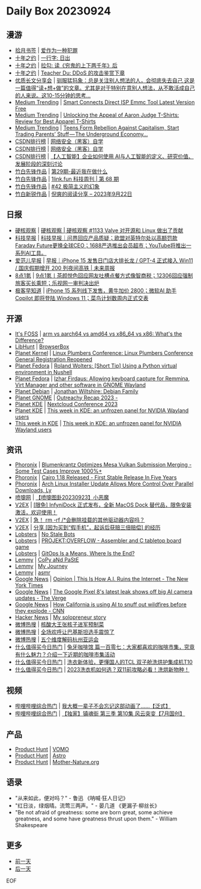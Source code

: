# Daily Box 20230924

## 漫游
- [拾月书签](https://pocket.skyue.com/) | [爱作为一种犯罪](https://stephenleng.com/love-as-a-crime/)
- [十年之约](https://www.foreverblog.cn/feeds.html) | [一行字: 日出](https://yihangzi.com/qh/1823.html)
- [十年之约](https://www.foreverblog.cn/feeds.html) | [拉勾: 读《穷鬼的上下两千年》后](https://www.lgysd.top/2023/09/23/%E8%AF%BB%E3%80%8A%E7%A9%B7%E9%AC%BC%E7%9A%84%E4%B8%8A%E4%B8%8B%E4%B8%A4%E5%8D%83%E5%B9%B4%E3%80%8B%E5%90%8E/)
- [十年之约](https://www.foreverblog.cn/feeds.html) | [Teacher Du: DDoS 的攻击鉴赏下章](https://dusays.com/629/)
- [优质长文分享会](https://m.okjike.com/topics/56d2fabe7cb3331100467e2b) | [驯服猛犸象：总是关注别人想法的人，会彻底失去自己 这是一篇值得“读+想+做”的文章。尤其是对于特别在意别人想法，从不敢活成自己的人来说。这10-15分钟的思考...](https://mp.weixin.qq.com/s/PxpxLvUHITjA0e3Yk0_oDA)
- [Medium Trending](https://medium.com/tag/trending) | [Smart Connects Direct ISP Emmc Tool Latest Version Free](https://medium.com/@idmproofficial/smart-connects-direct-isp-emmc-tool-latest-version-free-5868e632e63a?source=rss------trending-5)
- [Medium Trending](https://medium.com/tag/trending) | [Unlocking the Appeal of Aaron Judge T-Shirts: Review for Best Apparel T-Shirts](https://medium.com/@sumbulrawjani85/unlocking-the-appeal-of-aaron-judge-t-shirts-review-for-best-apparel-t-shirts-8b73afff4e2c?source=rss------trending-5)
- [Medium Trending](https://medium.com/tag/trending) | [Teens Form Rebellion Against Capitalism, Start Trading Parents’ Stuff — The Underground Economy…](https://medium.com/@whereiwritestuff/teens-form-rebellion-against-capitalism-start-trading-parents-stuff-the-underground-economy-5fcac792fe68?source=rss------trending-5)
- [CSDN排行榜](https://blog.csdn.net/rank/list) | [网络安全（黑客）自学](https://blog.csdn.net/qwsdfFDFSAD/article/details/133147383)
- [CSDN排行榜](https://blog.csdn.net/rank/list) | [网络安全（黑客）自学](https://blog.csdn.net/weixin_44157163/article/details/133186750)
- [CSDN排行榜](https://blog.csdn.net/rank/list) | [【人工智能】企业如何使用 AI与人工智能的定义、研究价值、发展阶段的深刻讨论](https://blog.csdn.net/m0_75058342/article/details/131673195)
- [竹白先锋作品](https://www.zhubai.wiki/) | [第29期-最近我在做什么](https://open.zhubai.wiki/a/l/t/z/pl/daydayup/2317349407160942592)
- [竹白先锋作品](https://www.zhubai.wiki/) | [1link.fun 科技周刊 | 第 68 期](https://open.zhubai.wiki/a/l/t/z/pl/happyfire/2317303368953479168)
- [竹白先锋作品](https://www.zhubai.wiki/) | [#42 极简主义的幻象](https://open.zhubai.wiki/a/l/t/z/pl/shyrz/2317186475051565056)
- [竹白新锐作品](https://www.zhubai.wiki/) | [倪爽的阅读分享 – 2023年9月22日](https://open.zhubai.wiki/a/l/t/z/pl/nishuang/2317273724007100416)

## 日报
- [硬核观察](https://linux.cn/news/express/) | [硬核观察 | 硬核观察 #1133 Valve 对开源和 Linux 做出了贡献](https://linux.cn/article-16219-1.html?utm_source=rss&utm_medium=rss)
- [科技早报](https://www.jiemian.com/lists/459.html) | [科技早报｜问界回应产品质疑；欧盟对英特尔处以高额罚款Faraday Future更换全球CEO；1688严选推出会员超市；YouTube将推出一系列AI工具。](https://www.jiemian.com/article/10148547.html)
- [爱范儿早报](https://www.ifanr.com/category/ifanrnews) | [早报｜iPhone 15 发售日门店大排长龙 / GPT-4 正式接入 Win11 / 国庆假期增开 200 列夜间高铁 | 未来周报](https://www.ifanr.com/1562956)
- [8点1氪](https://36kr.com/user/5652071) | [9点1氪丨茶颜悦色回应网友吐槽点餐方式像智商税；12306回应强制旅客买长乘短；乐视网一审判决出炉](https://36kr.com/p/2443184654555014)
- [极客早知道](https://www.geekpark.net/column/74) | [iPhone 15 系列线下发售，黄牛加价 2800；微软AI 助手 Copilot 即将登陆 Windows 11；菜鸟计划数周内正式交表](https://www.geekpark.net/news/325200)

## 开源
- [It's FOSS](https://itsfoss.com/) | [arm vs aarch64 vs amd64 vs x86_64 vs x86: What's the Difference?](https://itsfoss.com/arm-aarch64-x86_64/)
- [LibHunt](https://www.libhunt.com/) | [BrowserBox](https://www.libhunt.com/r/BrowserBox)
- [Planet Kernel](https://planet.kernel.org/) | [Linux Plumbers Conference: Linux Plumbers Conference General Registration Reopened](https://lpc.events/blog/current/index.php/2023/09/23/linux-plumbers-conference-general-registration-reopened/)
- [Planet Fedora](http://fedoraplanet.org/) | [Roland Wolters: [Short Tip] Using a Python virtual environment in Nushell](https://liquidat.wordpress.com/2023/09/23/short-tip-using-a-python-virtual-environment-in-nushell/)
- [Planet Fedora](http://fedoraplanet.org/) | [Izhar Firdaus: Allowing keyboard capture for Remmina, Virt Manager and other software in GNOME Wayland](https://blog.kagesenshi.org/2023/09/wayland-keyboard-capture.html)
- [Planet Debian](https://planet.debian.org/) | [Jonathan Wiltshire: Debian Family](https://www.jwiltshire.org.uk/2023/09/23/debian-family/)
- [Planet GNOME](https://planet.gnome.org/) | [Outreachy Recap 2023 -](https://josecodes.hashnode.dev/outreachy-recap-2023)
- [Planet KDE](https://planet.kde.org/) | [Nextcloud Conference 2023](https://www.volkerkrause.eu/2023/09/23/nextcloud-conference-2023.html?utm_source=atom_feed)
- [Planet KDE](https://planet.kde.org/) | [This week in KDE: an unfrozen panel for NVIDIA Wayland users](https://pointieststick.com/2023/09/22/this-week-in-kde-an-unfrozen-panel-for-nvidia-wayland-users/?utm_source=atom_feed)
- [This week in KDE](https://pointieststick.com/) | [This week in KDE: an unfrozen panel for NVIDIA Wayland users](https://pointieststick.com/2023/09/22/this-week-in-kde-an-unfrozen-panel-for-nvidia-wayland-users/)

## 资讯
- [Phoronix](https://www.phoronix.com/) | [Blumenkrantz Optimizes Mesa Vulkan Submission Merging - Some Test Cases Improve 1000%+](https://www.phoronix.com/news/Mike-Optimize-Submissions)
- [Phoronix](https://www.phoronix.com/) | [Cairo 1.18 Released - First Stable Release In Five Years](https://www.phoronix.com/news/Cairo-1.18-Released)
- [Phoronix](https://www.phoronix.com/) | [Arch Linux Installer Update Allows More Control Over Parallel Downloads, Ly](https://www.phoronix.com/news/Archinstall-2.6.1-Released)
- [喷嚏网](http://www.dapenti.com/blog/blog.asp?subjectid=70&name=xilei) | [【喷嚏图卦20230923】小恶魔](http://www.dapenti.com/blog/more.asp?name=xilei&id=173972)
- [V2EX](https://www.v2ex.com/) | [[限免] InfyniDock 正式发布，全新 MacOS Dock 替代品，限免安装激活，欢迎使用！](https://www.v2ex.com/t/976496)
- [V2EX](https://www.v2ex.com/) | [急！ rm -rf /*会删除挂载的其他驱动器内容吗？](https://www.v2ex.com/t/976473)
- [V2EX](https://www.v2ex.com/) | [分享 [因为买到“假手机”，起诉后获赔三倍赔偿] 的经历](https://www.v2ex.com/t/976456)
- [Lobsters](https://lobste.rs/) | [No Stale Bots](https://lobste.rs/s/bkw5u0/no_stale_bots)
- [Lobsters](https://lobste.rs/) | [PROJEKT:OVERFLOW - Assembler and C tabletop board game](https://lobste.rs/s/lqbven/projekt_overflow_assembler_c_tabletop)
- [Lobsters](https://lobste.rs/) | [GitOps Is a Means, Where Is the End?](https://lobste.rs/s/cxrd1l/gitops_is_means_where_is_end)
- [Lemmy](https://lemmy.world/?dataType=Post&listingType=All&page=1&sort=TopDay) | [CoPy aNd PaStE](https://lemmy.dbzer0.com/pictrs/image/e8a0eee2-fc2f-4f7b-8b84-baee4e5df209.jpeg)
- [Lemmy](https://lemmy.world/?dataType=Post&listingType=All&page=1&sort=TopDay) | [My Journey](https://telegra.ph/file/f586b10a8276df6632da3.jpg)
- [Lemmy](https://lemmy.world/?dataType=Post&listingType=All&page=1&sort=TopDay) | [asmr](https://lemmy.world/pictrs/image/cc65407f-bc07-45f7-8ed1-ff5c00918750.jpeg)
- [Google News](https://news.google.com/topics/CAAqJggKIiBDQkFTRWdvSUwyMHZNRGRqTVhZU0FtVnVHZ0pWVXlnQVAB/sections/CAQiQ0NCQVNMQW9JTDIwdk1EZGpNWFlTQW1WdUdnSlZVeUlOQ0FRYUNRb0hMMjB2TUcxcmVpb0pFZ2N2YlM4d2JXdDZLQUEqKggAKiYICiIgQ0JBU0Vnb0lMMjB2TURkak1YWVNBbVZ1R2dKVlV5Z0FQAVAB) | [Opinion | This Is How A.I. Ruins the Internet - The New York Times](https://news.google.com/rss/articles/CBMiQ2h0dHBzOi8vd3d3Lm55dGltZXMuY29tLzIwMjMvMDkvMjMvb3Bpbmlvbi9haS1pbnRlcm5ldC1sYXdzdWl0Lmh0bWzSAQA?oc=5)
- [Google News](https://news.google.com/topics/CAAqJggKIiBDQkFTRWdvSUwyMHZNRGRqTVhZU0FtVnVHZ0pWVXlnQVAB/sections/CAQiQ0NCQVNMQW9JTDIwdk1EZGpNWFlTQW1WdUdnSlZVeUlOQ0FRYUNRb0hMMjB2TUcxcmVpb0pFZ2N2YlM4d2JXdDZLQUEqKggAKiYICiIgQ0JBU0Vnb0lMMjB2TURkak1YWVNBbVZ1R2dKVlV5Z0FQAVAB) | [The Google Pixel 8's latest leak shows off big AI camera updates - The Verge](https://news.google.com/rss/articles/CBMiYGh0dHBzOi8vd3d3LnRoZXZlcmdlLmNvbS8yMDIzLzkvMjMvMjM4ODY3NjUvZ29vZ2xlLXBpeGVsLTgtcHJvLWNhbWVyYS1zcGVjcy1sZWFrLWFpLW1hZ2ljLWVkaXRvctIBAA?oc=5)
- [Google News](https://news.google.com/topics/CAAqJggKIiBDQkFTRWdvSUwyMHZNRGRqTVhZU0FtVnVHZ0pWVXlnQVAB/sections/CAQiQ0NCQVNMQW9JTDIwdk1EZGpNWFlTQW1WdUdnSlZVeUlOQ0FRYUNRb0hMMjB2TUcxcmVpb0pFZ2N2YlM4d2JXdDZLQUEqKggAKiYICiIgQ0JBU0Vnb0lMMjB2TURkak1YWVNBbVZ1R2dKVlV5Z0FQAVAB) | [How California is using AI to snuff out wildfires before they explode - CNN](https://news.google.com/rss/articles/CBMiWWh0dHBzOi8vd3d3LmNubi5jb20vMjAyMy8wOS8yMy91cy9maWdodGluZy13aWxkZmlyZS13aXRoLWFpLWNhbGlmb3JuaWEtY2xpbWF0ZS9pbmRleC5odG1s0gFdaHR0cHM6Ly9hbXAuY25uLmNvbS9jbm4vMjAyMy8wOS8yMy91cy9maWdodGluZy13aWxkZmlyZS13aXRoLWFpLWNhbGlmb3JuaWEtY2xpbWF0ZS9pbmRleC5odG1s?oc=5)
- [Hacker News](https://news.ycombinator.com/front) | [My solopreneur story](https://news.ycombinator.com/item?id=37622702)
- [微博热搜](https://weibo.com/newlogin?tabtype=search) | [核酸大王张核子进军预制菜](https://s.weibo.com/weibo?q=%23%E6%A0%B8%E9%85%B8%E5%A4%A7%E7%8E%8B%E5%BC%A0%E6%A0%B8%E5%AD%90%E8%BF%9B%E5%86%9B%E9%A2%84%E5%88%B6%E8%8F%9C%23)
- [微博热搜](https://weibo.com/newlogin?tabtype=search) | [全场欢呼让巴基斯坦选手震惊了](https://s.weibo.com/weibo?q=%23%E5%85%A8%E5%9C%BA%E6%AC%A2%E5%91%BC%E8%AE%A9%E5%B7%B4%E5%9F%BA%E6%96%AF%E5%9D%A6%E9%80%89%E6%89%8B%E9%9C%87%E6%83%8A%E4%BA%86%23)
- [微博热搜](https://weibo.com/newlogin?tabtype=search) | [五个维度解码杭州亚运会](https://s.weibo.com/weibo?q=%23%E4%BA%94%E4%B8%AA%E7%BB%B4%E5%BA%A6%E8%A7%A3%E7%A0%81%E6%9D%AD%E5%B7%9E%E4%BA%9A%E8%BF%90%E4%BC%9A%23)
- [什么值得买今日热门](https://post.smzdm.com/hot_1/) | [兔牙咖啡馆 篇一百零七：大家都喜欢的咖啡市集，究竟有什么魅力？介绍一下近期的咖啡市集活动](https://post.smzdm.com/p/a0q5el00/)
- [什么值得买今日热门](https://post.smzdm.com/hot_1/) | [洗衣新体验，更懂国人的TCL 双子舱洗烘护集成机T10](https://post.smzdm.com/p/axzxggvd/)
- [什么值得买今日热门](https://post.smzdm.com/hot_1/) | [2023洗衣机如何选？双11前攻略必看！洗烘新物种！](https://post.smzdm.com/p/a60xwnoo/)

## 视频
- [哔哩哔哩综合热门](https://www.bilibili.com/v/popular/all/) | [我大概一辈子不会忘记这部动画了......【泛式】](https://b23.tv/BV1C94y1p7yk)
- [哔哩哔哩综合热门](https://www.bilibili.com/v/popular/all/) | [【独家】镇魂街 第三季 第10集 风云突变【7月国创】](https://b23.tv/BV1cm4y1L7Ji)

## 产品
- [Product Hunt](https://www.producthunt.com) | [VOMO](https://www.producthunt.com/posts/vomo)
- [Product Hunt](https://www.producthunt.com) | [Astro](https://www.producthunt.com/posts/astro-5)
- [Product Hunt](https://www.producthunt.com) | [Mother-Nature.org](https://www.producthunt.com/posts/mother-nature-org)

## 语录
- "从来如此，便对吗？" - 鲁迅 《呐喊·狂人日记》
- "红日淡，绿烟晴。流莺三两声。" - 晏几道 《更漏子·柳丝长》
- "Be not afraid of greatness: some are born great, some achieve greatness, and some have greatness thrust upon them." - William Shakespeare

## 更多
- [前一天](daily-box-20230923.md)
- [后一天](daily-box-20230925.md)

EOF
